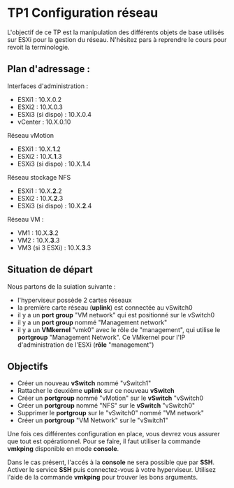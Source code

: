 # TP1 Configuration réseau

L'objectif de ce TP est la manipulation des différents objets de base utilisés sur ESXi pour la gestion du réseau.
N'hésitez pars à reprendre le cours pour revoit la terminologie.


## Plan d'adressage :

Interfaces d'administration :
* ESXi1 : 10.X.0.2
* ESXi2 : 10.X.0.3
* ESXi3 (si dispo) : 10.X.0.4
* vCenter : 10.X.0.10


Réseau vMotion
* ESXi1 : 10.X.**1**.2
* ESXi2 : 10.X.**1**.3
* ESXi3 (si dispo) : 10.X.**1**.4


Réseau stockage NFS
* ESXi1 : 10.X.**2**.2
* ESXi2 : 10.X.**2**.3
* ESXi3 (si dispo) : 10.X.**2**.4


Réseau VM :
* VM1 : 10.X.**3**.2
* VM2 : 10.X.**3**.3
* VM3 (si 3 ESXi) : 10.X.**3**.3

## Situation de départ

Nous partons de la suiation suivante :
* l'hyperviseur possède 2 cartes réseaux
* la première carte réseau (**uplink**) est connectée au vSwitch0
* il y a un **port group** "VM network" qui est positionné sur le vSwitch0
* il y a un **port group** nommé "Management network"
* il y a un **VMkernel** "vmk0" avec le rôle de "management", qui utilise le **portgroup** "Management Network". Ce VMkernel pour l'IP d'administration de l'ESXi (**rôle** "management") 


## Objectifs
* Créer un nouveau **vSwitch** nommé "vSwitch1"
* Rattacher le deuxiéme **uplink** sur ce nouveau **vSwitch**
* Créer un **portgroup** nommé "vMotion" sur le **vSwitch** "vSwitch0
* Créer un **portgroup** nommé "NFS" sur le **vSwitch** "vSwitch0"
* Supprimer le **portgroup** sur le "vSwitch0" nommé "VM network"
* Créer un **portgroup** "VM Network" sur le "vSwitch1"


Une fois ces différentes configuration en place, vous devrez vous assurer que tout est opérationnel.
Pour se faire, il faut utiliser la commande **vmkping** disponible en mode **console**.

Dans le cas présent, l'accés à la **console** ne sera possible que par **SSH**.
Activer le service **SSH** puis connectez-vous à votre hyperviseur. Utilisez l'aide de la commande **vmkping** pour trouver les bons arguments.

